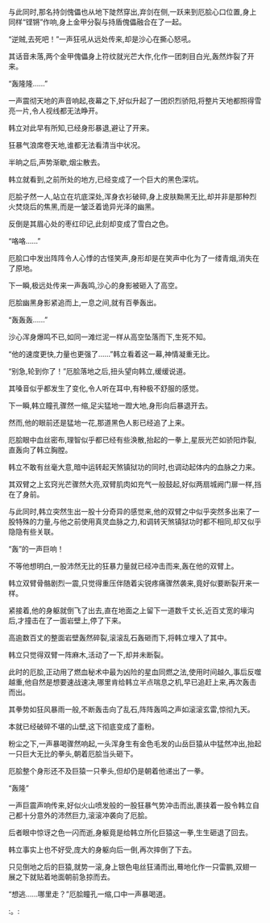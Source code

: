 
与此同时,那名持剑傀儡也从地下陡然穿出,弃剑在侧,一跃来到厄脍心口位置,身上同样“铿锵”作响,身上金甲分裂与持盾傀儡融合在了一起。

“逆贼,去死吧！”一声狂吼从远处传来,却是沙心在撕心怒吼。

其话音未落,两个金甲傀儡身上符纹就光芒大作,化作一团刺目白光,轰然炸裂了开来。

“轰隆隆……”

一声震彻天地的声音响起,夜幕之下,好似升起了一团炽烈骄阳,将整片天地都照得雪亮一片,令人视线都无法睁开。

韩立对此早有所知,已经身形暴退,避让了开来。

狂暴气浪席卷天地,谁都无法看清当中状况。

半晌之后,声势渐歇,烟尘散去。

韩立就看到,之前所处的地方,已经变成了一个巨大的黑色深坑。

厄脍孑然一人,站立在坑底深处,浑身衣衫破碎,身上皮肤黝黑无比,却并非是那种烈火焚烧后的焦黑,而是一皱泛着诡异光泽的幽黑。

反倒是其眉心处的枣红印记,此刻却变成了雪白之色。

“咯咯……”

厄脍口中发出阵阵令人心悸的古怪笑声,身形却是在笑声中化为了一缕青烟,消失在了原地。

下一瞬,极远处传来一声轰鸣,沙心的身影被砸入了高空。

厄脍幽黑身影紧追而上,一息之间,就有百拳轰出。

“轰轰轰……”

沙心浑身爆鸣不已,如同一滩烂泥一样从高空坠落而下,生死不知。

“他的速度更快,力量也更强了……”韩立看着这一幕,神情凝重无比。

“别急,轮到你了！”厄脍落地之后,扭头望向韩立,缓缓说道。

其嗓音似乎都发生了变化,令人听在耳中,有种极不舒服的感觉。

下一瞬,韩立瞳孔骤然一缩,足尖猛地一蹬大地,身形向后暴退开去。

然而,他的眼前还是猛地一花,那道黑色人影已经追了上来。

厄脍眼中血丝密布,理智似乎都已经有些涣散,抬起的一拳上,星辰光芒如骄阳炸裂,直轰向了韩立胸膛。

韩立不敢有丝毫大意,暗中运转起天煞镇狱功的同时,也调动起体内的血脉之力来。

其双臂之上玄窍光芒骤然大亮,双臂肌肉如充气一般鼓起,好似两扇城阙门扉一样,挡在了身前。

与此同时,韩立突然生出一股十分奇异的感觉来,他的双臂之中似乎突然多出来了一股特殊的力量,与他之前使用真灵血脉之力,和调转天煞镇狱功时都不相同,却又似乎隐隐有些关联。

“轰”的一声巨响！

不等他想明白,一股沛然无比的狂暴力量就已经冲击而来,轰在他的双臂上。

韩立双臂骨骼剧烈一震,只觉得重压伴随着尖锐疼痛骤然袭来,竟好似要断裂开来一样。

紧接着,他的身躯就倒飞了出去,直在地面之上留下一道数千丈长,近百丈宽的壕沟后,才撞击在了一面岩壁上,停了下来。

高逾数百丈的整面岩壁轰然碎裂,滚滚乱石轰砸而下,将韩立埋入了其中。

韩立只觉得双臂一阵麻木,活动了一下,却并未断裂。

此时的厄脍,正动用了燃血秘术中最为凶险的星血同燃之法,使用时间越久,事后反噬越重,他自然是想要速战速决,哪里肯给韩立半点喘息之机,早已追赶上来,再次轰击而出。

其拳势如狂风暴雨一般,不断轰击向了乱石,阵阵轰鸣之声如滚滚玄雷,惊彻九天。

本就已经破碎不堪的山壁,这下彻底变成了齑粉。

粉尘之下,一声暴喝骤然响起,一头浑身生有金色毛发的山岳巨猿从中猛然冲出,抬起一只巨大无比的拳头,朝着厄脍当头砸下。

厄脍整个身形还不及巨猿一只拳头,但却仍是朝着他递出了一拳。

“轰隆”

一声巨震声响传来,好似火山喷发般的一股狂暴气势冲击而出,裹挟着一股令韩立自己都十分意外的沛然巨力,滚滚冲袭向了厄脍。

后者眼中惊讶之色一闪而逝,身躯竟是给韩立所化巨猿这一拳,生生砸退了回去。

韩立事实上也不好受,庞大的身躯向后一倒,再次摔倒了下去。

只见倒地之后的巨猿,就势一滚,身上银色电丝狂涌而出,蓦地化作一只雷鹏,双翅一展之下就贴着地面朝前急掠而去。

“想逃……哪里走？”厄脍瞳孔一缩,口中一声暴喝道。

:。: